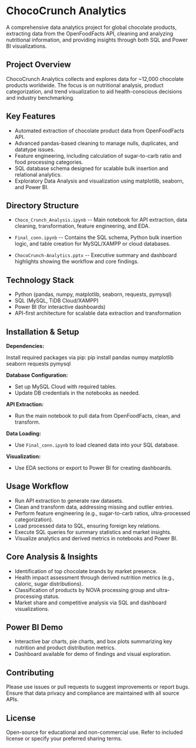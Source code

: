 # ChocoCrunch Analytics

A comprehensive data analytics project for global chocolate products, extracting data from the OpenFoodFacts API, cleaning and analyzing nutritional information, and providing insights through both SQL and Power BI visualizations.

## Project Overview

ChocoCrunch Analytics collects and explores data for ~12,000 chocolate products worldwide. The focus is on nutritional analysis, product categorization, and trend visualization to aid health-conscious decisions and industry benchmarking.

## Key Features

- Automated extraction of chocolate product data from OpenFoodFacts API.
- Advanced pandas-based cleaning to manage nulls, duplicates, and datatype issues.
- Feature engineering, including calculation of sugar-to-carb ratio and food processing categories.
- SQL database schema designed for scalable bulk insertion and relational analytics.
- Exploratory Data Analysis and visualization using matplotlib, seaborn, and Power BI.

## Directory Structure

- `Choco_Crunch_Analysis.ipynb` -- Main notebook for API extraction, data cleaning, transformation, feature engineering, and EDA.

- `Final_conn.ipynb` -- Contains the SQL schema, Python bulk insertion logic, and table creation for MySQL/XAMPP or cloud databases.

- `ChocoCrunch-Analytics.pptx` -- Executive summary and dashboard highlights showing the workflow and core findings.

## Technology Stack

- Python (pandas, numpy, matplotlib, seaborn, requests, pymysql)
- SQL (MySQL, TiDB Cloud/XAMPP)
- Power BI (for interactive dashboards)
- API-first architecture for scalable data extraction and transformation

## Installation & Setup

**Dependencies:**

Install required packages via pip:
pip install pandas numpy matplotlib seaborn requests pymysql

**Database Configuration:**

- Set up MySQL Cloud with required tables.
- Update DB credentials in the notebooks as needed.

**API Extraction:**

- Run the main notebook to pull data from OpenFoodFacts, clean, and transform.

**Data Loading:**

- Use `Final_conn.ipynb` to load cleaned data into your SQL database.

**Visualization:**

- Use EDA sections or export to Power BI for creating dashboards.

## Usage Workflow

- Run API extraction to generate raw datasets.
- Clean and transform data, addressing missing and outlier entries.
- Perform feature engineering (e.g., sugar-to-carb ratios, ultra-processed categorization).
- Load processed data to SQL, ensuring foreign key relations.
- Execute SQL queries for summary statistics and market insights.
- Visualize analytics and derived metrics in notebooks and Power BI.

## Core Analysis & Insights

- Identification of top chocolate brands by market presence.
- Health impact assessment through derived nutrition metrics (e.g., caloric, sugar distributions).
- Classification of products by NOVA processing group and ultra-processing status.
- Market share and competitive analysis via SQL and dashboard visualizations.

## Power BI Demo

- Interactive bar charts, pie charts, and box plots summarizing key nutrition and product distribution metrics.
- Dashboard available for demo of findings and visual exploration.

## Contributing

Please use issues or pull requests to suggest improvements or report bugs. Ensure that data privacy and compliance are maintained with all source APIs.

## License

Open-source for educational and non-commercial use. Refer to included license or specify your preferred sharing terms.
